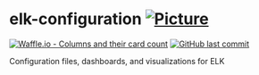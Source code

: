 # elk-configuration [![Picture](https://raw.github.com/janelia-flyem/janelia-flyem.github.com/master/images/HHMI_Janelia_Color_Alternate_180x40.png)](http://www.janelia.org)

[![Waffle.io - Columns and their card count](https://badge.waffle.io/janelia-flyem/elk-configuration.svg?columns=all)](https://waffle.io/janelia-flyem/elk-configuration) 
[![GitHub last commit](https://img.shields.io/github/last-commit/google/skia.svg)](https://github.com/janelia-flyem/elk-configuration)

Configuration files, dashboards, and visualizations for ELK
